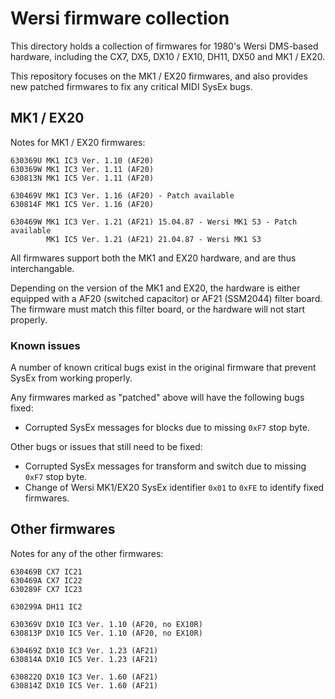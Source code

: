 # Wersi firmware collection

This directory holds a collection of firmwares for 1980's Wersi DMS-based hardware, including the CX7, DX5, DX10 / EX10, DH11, DX50 and MK1 / EX20.

This repository focuses on the MK1 / EX20 firmwares, and also provides new patched firmwares to fix any critical MIDI SysEx bugs.

## MK1 / EX20

Notes for MK1 / EX20 firmwares:

    630369U MK1 IC3 Ver. 1.10 (AF20)
    630369W MK1 IC3 Ver. 1.11 (AF20)
    630813N MK1 IC5 Ver. 1.11 (AF20)
    
    630469V	MK1	IC3 Ver. 1.16 (AF20) - Patch available
    630814F	MK1	IC5 Ver. 1.16 (AF20)
    
    630469W	MK1	IC3 Ver. 1.21 (AF21) 15.04.87 - Wersi MK1 S3 - Patch available
            MK1	IC5 Ver. 1.21 (AF21) 21.04.87 - Wersi MK1 S3

All firmwares support both the MK1 and EX20 hardware, and are thus interchangable.

Depending on the version of the MK1 and EX20, the hardware is either equipped with a AF20 (switched capacitor) or AF21 (SSM2044) filter board. The firmware must match this filter board, or the hardware will not start properly.

### Known issues

A number of known critical bugs exist in the original firmware that prevent SysEx from working properly.

Any firmwares marked as "patched" above will have the following bugs fixed:

* Corrupted SysEx messages for blocks due to missing `0xF7` stop byte.

Other bugs or issues that still need to be fixed:

* Corrupted SysEx messages for transform and switch due to missing `0xF7` stop byte.
* Change of Wersi MK1/EX20 SysEx identifier `0x01` to `0xFE` to identify fixed firmwares. 

## Other firmwares

Notes for any of the other firmwares:

    630469B	CX7	IC21
    630469A	CX7	IC22
    630289F	CX7	IC23
    
    630299A	DH11 IC2
    
    630369V	DX10 IC3 Ver. 1.10 (AF20, no EX10R)
    630813P	DX10 IC5 Ver. 1.10 (AF20, no EX10R)
    
    630469Z	DX10 IC3 Ver. 1.23 (AF21)
    630814A	DX10 IC5 Ver. 1.23 (AF21)
    
    630822Q	DX10 IC3 Ver. 1.60 (AF21)
    630814Z	DX10 IC5 Ver. 1.60 (AF21)
